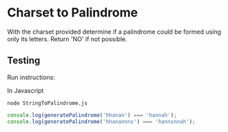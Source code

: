 # **Charset to Palindrome**

With the charset provided determine if a palindrome could be formed using only its letters. Return 'NO' if not possible.

## **Testing**

Run instructions:

In Javascript
```
node StringToPalindrome.js
```

```js
console.log(generatePalindrome('hhanan') === 'hannah');
console.log(generatePalindrome('hhanannns') === 'hannsnnah');
```